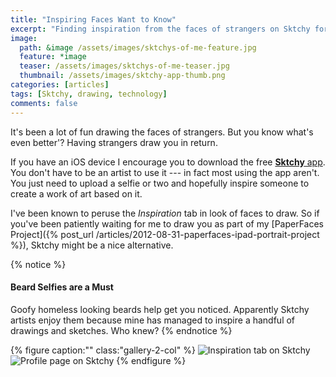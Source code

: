 ```yaml
---
title: "Inspiring Faces Want to Know"
excerpt: "Finding inspiration from the faces of strangers on Sktchy for iOS."
image: 
  path: &image /assets/images/sktchys-of-me-feature.jpg
  feature: *image
  teaser: /assets/images/sktchys-of-me-teaser.jpg
  thumbnail: /assets/images/sktchy-app-thumb.png
categories: [articles]
tags: [Sktchy, drawing, technology]
comments: false
---
```


It's been a lot of fun drawing the faces of strangers. But you know what's even better'? Having strangers draw you in return.

If you have an iOS device I encourage you to download the free [**Sktchy** app](http://www.sktchy.com/). You don't have to be an artist to use it --- in fact most using the app aren't. You just need to upload a selfie or two and hopefully inspire someone to create a work of art based on it.

I've been known to peruse the *Inspiration* tab in look of faces to draw. So if you've been patiently waiting for me to draw you as part of my [PaperFaces Project]({% post_url /articles/2012-08-31-paperfaces-ipad-portrait-project %}), Sktchy might be a nice alternative.

{% notice %}
#### Beard Selfies are a Must

Goofy homeless looking beards help get you noticed. Apparently Sktchy artists enjoy them because mine has managed to inspire a handful of drawings and sketches. Who knew?
{% endnotice %}

{% figure caption:"" class:"gallery-2-col" %}
![Inspiration tab on Sktchy](/assets/images/sktchy-inspiration-screenshot.jpg)
![Profile page on Sktchy](/assets/images/sktchy-profile-screenshot.jpg)
{% endfigure %}
